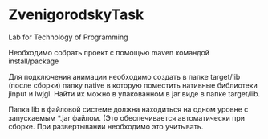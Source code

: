 ZvenigorodskyTask
=================

Lab for Technology of Programming

Необходимо собрать проект с помощью maven командой install/package

Для подключения анимации необходимо создать в папке target/lib (после сборки) папку native в которую поместить нативные библиотеки jinput и lwjgl. Найти их можно в упакованном в jar виде в папке target/lib.

Папка lib в файловой системе должна находиться на одном уровне с запускаемым *.jar файлом. (Это обеспечивается автоматически при сборке. При развертывании необходимо это учитывать.
